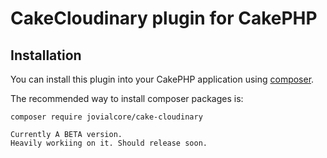 # CakeCloudinary plugin for CakePHP

## Installation

You can install this plugin into your CakePHP application using [composer](https://getcomposer.org).

The recommended way to install composer packages is:

```
composer require jovialcore/cake-cloudinary

Currently A BETA version. 
Heavily workiing on it. Should release soon. 
```
